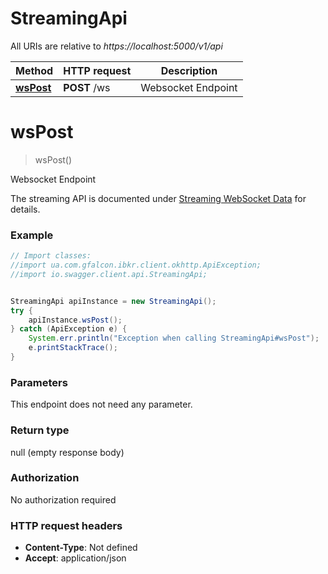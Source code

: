 # StreamingApi

All URIs are relative to *https://localhost:5000/v1/api*

Method | HTTP request | Description
------------- | ------------- | -------------
[**wsPost**](StreamingApi.md#wsPost) | **POST** /ws | Websocket Endpoint

<a name="wsPost"></a>

# **wsPost**

> wsPost()

Websocket Endpoint

The streaming API is documented
under [Streaming WebSocket Data](https://interactivebrokers.github.io/cpwebapi/RealtimeSubscription.html) for details.

### Example

```java
// Import classes:
//import ua.com.gfalcon.ibkr.client.okhttp.ApiException;
//import io.swagger.client.api.StreamingApi;


StreamingApi apiInstance = new StreamingApi();
try {
    apiInstance.wsPost();
} catch (ApiException e) {
    System.err.println("Exception when calling StreamingApi#wsPost");
    e.printStackTrace();
}
```

### Parameters

This endpoint does not need any parameter.

### Return type

null (empty response body)

### Authorization

No authorization required

### HTTP request headers

- **Content-Type**: Not defined
- **Accept**: application/json

